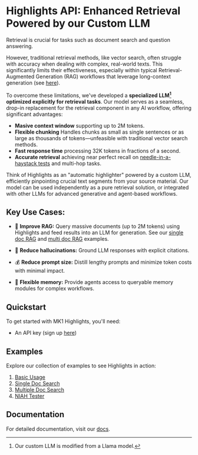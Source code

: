# Highlights API: Enhanced Retrieval Powered by our Custom LLM

Retrieval is crucial for tasks such as document search and question answering. 

However, traditional retrieval methods, like vector search, often struggle with accuracy when dealing with complex, real-world texts. This significantly limits their effectiveness, especially within typical Retrieval-Augmented Generation (RAG) workflows that leverage long-context generation (see [here](https://www.databricks.com/blog/long-context-rag-performance-llms)).

To overcome these limitations, we've developed a **specialized LLM[^1] optimized explicitly for retrieval tasks**. Our model serves as a seamless, drop-in replacement for the retrieval component in any AI workflow, offering significant advantages:

- **Masive context window** supporting up to 2M tokens.
- **Flexible chunking** Handles chunks as small as single sentences or as large as thousands of tokens—unfeasible with traditional vector search methods.
- **Fast response time** processing 32K tokens in fractions of a second.
- **Accurate retrieval** achieving near perfect recall on [needle-in-a-haystack tests](examples/niah_test.ipynb) and multi-hop tasks.

Think of Highlights as an "automatic highlighter" powered by a custom LLM, efficiently pinpointing crucial text segments from your source material. Our model can be used independently as a pure retrieval solution, or integrated with other LLMs for advanced generative and agent-based workflows.

## Key Use Cases:

- 🚀 **Improve RAG:** Query massive documents (up to 2M tokens) using Highlights and feed results into an LLM for generation. See our [single doc RAG](examples/pdf_chunking_and_generation.ipynb) and [multi doc RAG](examples/pdf_chunking_and_generation.ipynb) examples.

- 🎯 **Reduce hallucinations:** Ground LLM responses with explicit citations.

- 💰 **Reduce prompt size:** Distill lengthy prompts and minimize token costs with minimal impact.

- 🧠 **Flexible memory:** Provide agents access to queryable memory modules for complex workflows.

## Quickstart

To get started with MK1 Highlights, you'll need:
- An API key (sign up [here](https://mk1.ai/products/highlights))

## Examples

Explore our collection of examples to see Highlights in action:
1. [Basic Usage](examples/api_basics.ipynb)
2. [Single Doc Search](examples/pdf_chunking_and_generation.ipynb)
3. [Multiple Doc Search](examples/multi_doc_search.ipynb)
3. [NIAH Tester](examples/niah_test.ipynb)

## Documentation

For detailed documentation, visit our [docs](https://docs.mk1.ai/highlights/highlights_api.html).

[^1]: Our custom LLM is modified from a Llama model.
